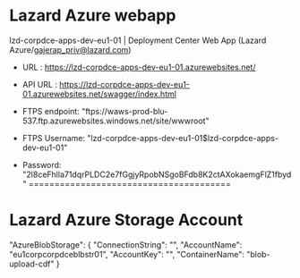# Lazard Azure webapp
lzd-corpdce-apps-dev-eu1-01 | Deployment Center
Web App (Lazard Azure/gajerap_priv@lazard.com)

- URL : https://lzd-corpdce-apps-dev-eu1-01.azurewebsites.net/
- API URL : https://lzd-corpdce-apps-dev-eu1-01.azurewebsites.net/swagger/index.html

- FTPS endpoint: "ftps://waws-prod-blu-537.ftp.azurewebsites.windows.net/site/wwwroot"
- FTPS Username: "lzd-corpdce-apps-dev-eu1-01\$lzd-corpdce-apps-dev-eu1-01"
- Password: "2l8ceFhlla71dqrPLDC2e7fGgjyRpobNSgoBFdb8K2ctAXokaemgFlZ1fbyd"
=======================================
# Lazard Azure Storage Account
"AzureBlobStorage": {
  "ConnectionString": "",
  "AccountName": "eu1corpcorpdceblbstr01",
  "AccountKey": "",
  "ContainerName": "blob-upload-cdf"
}
